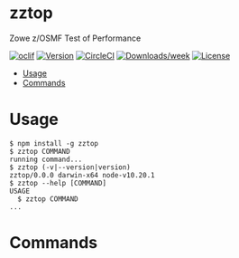 zztop
=====

Zowe z/OSMF Test of Performance

[![oclif](https://img.shields.io/badge/cli-oclif-brightgreen.svg)](https://oclif.io)
[![Version](https://img.shields.io/npm/v/zztop.svg)](https://npmjs.org/package/zztop)
[![CircleCI](https://circleci.com/gh/plavjanik/zowe-zosmf-perftest-driver/tree/master.svg?style=shield)](https://circleci.com/gh/plavjanik/zowe-zosmf-perftest-driver/tree/master)
[![Downloads/week](https://img.shields.io/npm/dw/zztop.svg)](https://npmjs.org/package/zztop)
[![License](https://img.shields.io/npm/l/zztop.svg)](https://github.com/plavjanik/zowe-zosmf-perftest-driver/blob/master/package.json)

<!-- toc -->
* [Usage](#usage)
* [Commands](#commands)
<!-- tocstop -->
# Usage
<!-- usage -->
```sh-session
$ npm install -g zztop
$ zztop COMMAND
running command...
$ zztop (-v|--version|version)
zztop/0.0.0 darwin-x64 node-v10.20.1
$ zztop --help [COMMAND]
USAGE
  $ zztop COMMAND
...
```
<!-- usagestop -->
# Commands
<!-- commands -->

<!-- commandsstop -->
